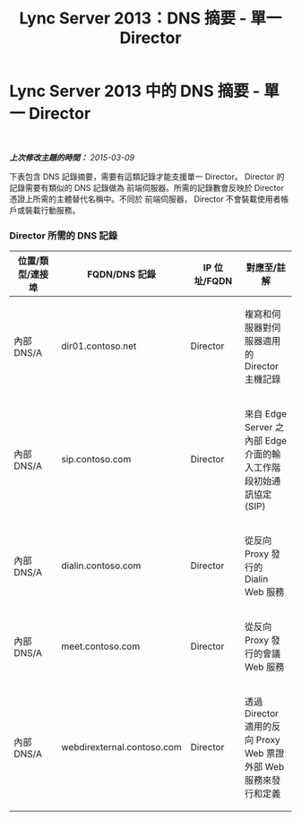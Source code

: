 ﻿---
title: Lync Server 2013：DNS 摘要 - 單一 Director
TOCTitle: DNS 摘要 - 單一 Director
ms:assetid: 790ecb56-92cd-41f4-baf6-c290a707aa4d
ms:mtpsurl: https://technet.microsoft.com/zh-tw/library/JJ205021(v=OCS.15)
ms:contentKeyID: 49291392
ms.date: 08/10/2015
mtps_version: v=OCS.15
ms.translationtype: HT
---

# Lync Server 2013 中的 DNS 摘要 - 單一 Director

 

_**上次修改主題的時間：** 2015-03-09_

下表包含 DNS 記錄摘要，需要有這類記錄才能支援單一 Director。 Director 的記錄需要有類似的 DNS 記錄做為 前端伺服器。所需的記錄數會反映於 Director 憑證上所需的主體替代名稱中。不同於 前端伺服器， Director 不會裝載使用者帳戶或裝載行動服務。

### Director 所需的 DNS 記錄

<table>
<colgroup>
<col style="width: 25%" />
<col style="width: 25%" />
<col style="width: 25%" />
<col style="width: 25%" />
</colgroup>
<thead>
<tr class="header">
<th>位置/類型/連接埠</th>
<th>FQDN/DNS 記錄</th>
<th>IP 位址/FQDN</th>
<th>對應至/註解</th>
</tr>
</thead>
<tbody>
<tr class="odd">
<td><p>內部 DNS/A</p></td>
<td><p>dir01.contoso.net</p></td>
<td><p>Director</p></td>
<td><p>複寫和伺服器對伺服器適用的 Director 主機記錄</p></td>
</tr>
<tr class="even">
<td><p>內部 DNS/A</p></td>
<td><p>sip.contoso.com</p></td>
<td><p>Director</p></td>
<td><p>來自 Edge Server 之內部 Edge 介面的輸入工作階段初始通訊協定 (SIP)</p></td>
</tr>
<tr class="odd">
<td><p>內部 DNS/A</p></td>
<td><p>dialin.contoso.com</p></td>
<td><p>Director</p></td>
<td><p>從反向 Proxy 發行的 Dialin Web 服務</p></td>
</tr>
<tr class="even">
<td><p>內部 DNS/A</p></td>
<td><p>meet.contoso.com</p></td>
<td><p>Director</p></td>
<td><p>從反向 Proxy 發行的會議 Web 服務</p></td>
</tr>
<tr class="odd">
<td><p>內部 DNS/A</p></td>
<td><p>webdirexternal.contoso.com</p></td>
<td><p>Director</p></td>
<td><p>透過 Director 適用的反向 Proxy Web 票證外部 Web 服務來發行和定義</p></td>
</tr>
</tbody>
</table>


